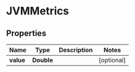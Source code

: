 
# JVMMetrics

## Properties
Name | Type | Description | Notes
------------ | ------------- | ------------- | -------------
**value** | **Double** |  |  [optional]



